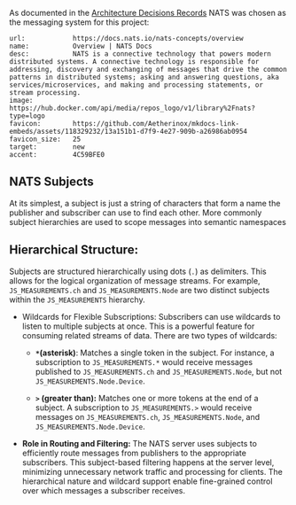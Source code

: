 As documented in the [Architecture Decisions Records](../../ADR) NATS was chosen as the messaging system for this project:

```embed
url:            https://docs.nats.io/nats-concepts/overview
name:           Overview | NATS Docs
desc:           NATS is a connective technology that powers modern distributed systems. A connective technology is responsible for addressing, discovery and exchanging of messages that drive the common patterns in distributed systems; asking and answering questions, aka services/microservices, and making and processing statements, or stream processing.
image:          https://hub.docker.com/api/media/repos_logo/v1/library%2Fnats?type=logo
favicon:        https://github.com/Aetherinox/mkdocs-link-embeds/assets/118329232/13a151b1-d7f9-4e27-909b-a26986ab0954
favicon_size:   25
target:         new
accent:         4C59BFE0
```

## NATS Subjects

At its simplest, a subject is just a string of characters that form a name the publisher and subscriber can use to find each other. More commonly subject hierarchies are used to scope messages into semantic namespaces

## Hierarchical Structure:
Subjects are structured hierarchically using dots (`.`) as delimiters. This allows for the logical organization of message streams. For example, `JS_MEASUREMENTS.ch` and `JS_MEASUREMENTS.Node` are two distinct subjects within the `JS_MEASUREMENTS` hierarchy.

+ Wildcards for Flexible Subscriptions: Subscribers can use wildcards to listen to multiple subjects at once. This is a powerful feature for consuming related streams of data. There are two types of wildcards:
	+ **`*`(asterisk)**: Matches a single token in the subject. For instance, a subscription to `JS_MEASUREMENTS.*` would receive messages published to `JS_MEASUREMENTS.ch` and `JS_MEASUREMENTS.Node`, but not `JS_MEASUREMENTS.Node.Device`.

	+ **`>` (greater than):** Matches one or more tokens at the end of a subject. A subscription to `JS_MEASUREMENTS.>` would receive messages on `JS_MEASUREMENTS.ch`, `JS_MEASUREMENTS.Node`, and `JS_MEASUREMENTS.Node.Device`.

+ **Role in Routing and Filtering:** The NATS server uses subjects to efficiently route messages from publishers to the appropriate subscribers. This subject-based filtering happens at the server level, minimizing unnecessary network traffic and processing for clients. The hierarchical nature and wildcard support enable fine-grained control over which messages a subscriber receives.